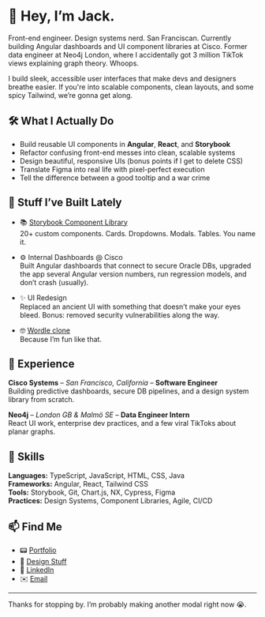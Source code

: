 # 👋 Hey, I’m Jack.

Front-end engineer. Design systems nerd.  San Franciscan. Currently building Angular dashboards and UI component libraries at Cisco. Former data engineer at Neo4j London, where I accidentally got 3 million TikTok views explaining graph theory. Whoops.

I build sleek, accessible user interfaces that make devs and designers breathe easier. If you're into scalable components, clean layouts, and some spicy Tailwind, we’re gonna get along.

## 🛠 What I Actually Do

- Build reusable UI components in **Angular**, **React**, and **Storybook**
- Refactor confusing front-end messes into clean, scalable systems
- Design beautiful, responsive UIs (bonus points if I get to delete CSS)
- Translate Figma into real life with pixel-perfect execution
- Tell the difference between a good tooltip and a war crime

## 🧪 Stuff I’ve Built Lately

- 📚 [Storybook Component Library](https://slooops.github.io/asdf/storybook-static/)  
  20+ custom components. Cards. Dropdowns. Modals. Tables. You name it.

- ⚙️ Internal Dashboards @ Cisco  
  Built Angular dashboards that connect to secure Oracle DBs, upgraded the app several Angular version numbers, run regression models, and don’t crash (usually).

- ✨ UI Redesign  
  Replaced an ancient UI with something that doesn’t make your eyes bleed. Bonus: removed security vulnerabilities along the way.

- 🤓 [Wordle clone](https://wordle.jaxks.co)  
  Because I’m fun like that.

## 💼 Experience

**Cisco Systems** – _San Francisco, California_ – **Software Engineer**  
Building predictive dashboards, secure DB pipelines, and a design system library from scratch.

**Neo4j** – _London GB & Malmö SE_ – **Data Engineer Intern**  
React UI work, enterprise dev practices, and a few viral TikToks about planar graphs.

## 🧠 Skills

**Languages:** TypeScript, JavaScript, HTML, CSS, Java  
**Frameworks:** Angular, React, Tailwind CSS  
**Tools:** Storybook, Git, Chart.js, NX, Cypress, Figma  
**Practices:** Design Systems, Component Libraries, Agile, CI/CD

## 📫 Find Me

- 📟 [Portfolio](https://slooops.github.io)
- 🎨 [Design Stuff](https://jaxks.co)
- 💼 [LinkedIn](https://www.linkedin.com/in/jack-sloop/)
- ✉️ [Email](mailto:jacobsloop@gmail.com)
<!-- - 🧠 [Resume](https://jaxks.co/Resume.pdf) -->

---

Thanks for stopping by. I’m probably making another modal right now 😭.




<!---
slooops/slooops is a ✨ special ✨ repository because its `README.md` (this file) appears on your GitHub profile.
You can click the Preview link to take a look at your changes.
--->
